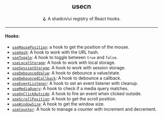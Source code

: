 <div align="center">
  <h2>usecn</h2>
  <p>🪝 A shadcn/ui registry of React hooks.</p>
</div>

---

#### Hooks:

- [`useMousePosition`](/docs/use-mouse-position.md): a hook to get the position of the mouse.
- [`useHash`](/docs/use-hash.md): A hook to work with the URL hash.
- [`useToggle`](/docs/use-toggle.md): A hook to toggle between `true` and `false`.
- [`useLocalStorage`](/docs/use-local-storage.md): A hook to work with local storage.
- [`useSessionStorage`](/docs/use-session-storage.md): A hook to work with session storage.
- [`useDebouncedValue`](/docs/use-debounced-value.md): A hook to debounce a value/state.
- [`useDebouncedCallback`](/docs/use-debounced-callback.md): A hook to debounce a callback.
- [`useEventListener`](/docs/use-event-listener.md): A hook to set an event listener with cleanup.
- [`useMediaQuery`](/docs/use-media-query.md): A hook to check if a media query matches.
- [`useOnClickOutside`](/docs/use-on-click-outside.md): A hook to fire an event when clicked outside.
- [`useScrollPosition`](/docs/use-scroll-position.md): A hook to get the scroll position.
- [`useWindowSize`](/docs/use-window-size.md): A hook to get the window size.
- [`useCounter`](/docs/use-counter.md): A hook to manage a counter with increment and decrement.
